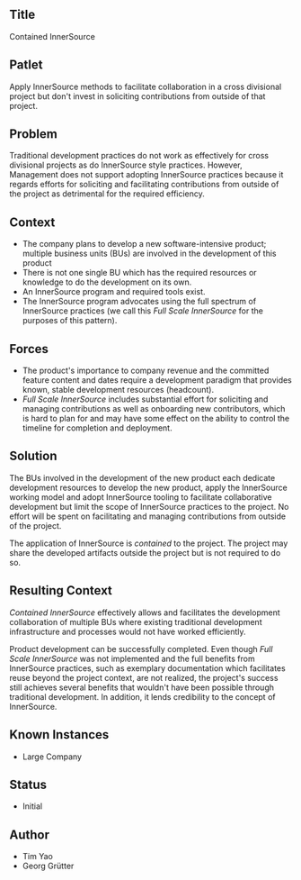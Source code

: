 ## Title  

Contained InnerSource

## Patlet

Apply InnerSource methods to facilitate collaboration in a cross divisional project but don't invest in soliciting contributions from outside of that project.

## Problem  

Traditional development practices do not work as effectively for cross divisional projects as do InnerSource style practices. However, Management does not support adopting InnerSource practices because it regards efforts for soliciting and facilitating contributions from outside of the project as detrimental for the required efficiency.

## Context

* The company plans to develop a new software-intensive product; multiple business units (BUs) are involved in the development of this product
* There is not one single BU which has the required resources or knowledge to do the development on its own.
* An InnerSource program and required tools exist.
* The InnerSource program advocates using the full spectrum of InnerSource practices (we call this _Full Scale InnerSource_ for the purposes of this pattern).

## Forces  

* The product's importance to company revenue and the committed feature content and dates require a development paradigm that provides known, stable development resources (headcount).
* _Full Scale InnerSource_ includes substantial effort for soliciting and managing contributions as well as onboarding new contributors, which is hard to plan for and may have some effect on the ability to control the timeline for completion and deployment.

## Solution

The BUs involved in the development of the new product each dedicate development resources to develop the new product, apply the InnerSource working model and adopt InnerSource tooling to facilitate collaborative development but limit the scope of InnerSource practices to the project. No effort will be spent on facilitating and managing contributions from outside of the project.

The application of InnerSource is _contained_ to the project. The project may share the developed artifacts outside the project but is not required to do so.

## Resulting Context

_Contained InnerSource_ effectively allows and facilitates the
development collaboration of multiple BUs where existing traditional development infrastructure and processes would not have worked efficiently.

Product development can be successfully completed. Even though _Full Scale InnerSource_ was not implemented and the full benefits from InnerSource practices, such as exemplary documentation which facilitates reuse beyond the project context, are not realized, the project's success still achieves several benefits that wouldn't have been possible through traditional development. In addition, it lends credibility to the concept of InnerSource.

## Known Instances

* Large Company

## Status  

* Initial

## Author

* Tim Yao
* Georg Grütter
